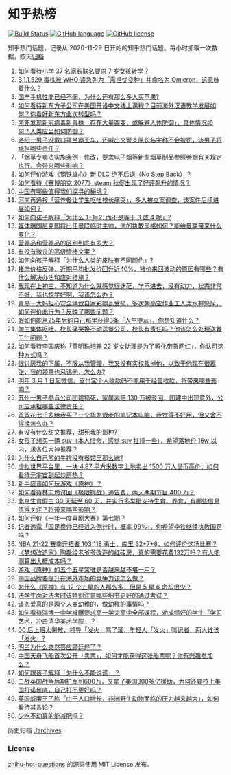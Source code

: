# 知乎热榜
[![Build Status](https://github.com/ToWeLong/zhihu-hot-questions/workflows/CI/badge.svg)](https://github.com/ToWeLong/zhihu-hot-questions/actions)
[![GitHub language](https://img.shields.io/badge/language-golang-orange.svg)](https://golang.org/)
[![GitHub license](https://img.shields.io/github/license/ToWeLong/zhihu-hot-questions)](https://github.com/ToWeLong/zhihu-hot-questions/blob/main/LICENSE)

知乎热门话题，记录从 2020-11-29 日开始的知乎热门话题。每小时抓取一次数据，按天[归档](./archives)

<!-- BEGIN -->

1. [如何看待小学 37 名家长联名要求 7 岁女孩转学？](https://www.zhihu.com/question/492632606)
1. [B.1.1.529 毒株被 WHO 紧急列为「需担忧变种」并命名为 Omicron，这意味着什么？](https://www.zhihu.com/question/501882515)
1. [国产手机性能已经不弱，为什么还有那么多人买苹果?](https://www.zhihu.com/question/501174180)
1. [如何看待新东方子公司在美国开设中文线上课程？目前海外汉语教学发展如何？你看好新东方此次转型吗？](https://www.zhihu.com/question/501552378)
1. [南非发现新冠病毒新毒株「存在大量突变，或躲避人体防御」，具体情况如何？人类应当如何防御？](https://www.zhihu.com/question/501601977)
1. [洛阳一男子没戴口罩坐霸王车，还喊出交警支队长名字称不会被罚，该男子将承担哪些责任？](https://www.zhihu.com/question/501905515)
1. [「烟草专卖法实施条例」修改，要求电子烟等新型烟草制品参照卷烟有关规定执行，会带来哪些影响？](https://www.zhihu.com/question/501840684)
1. [如何评价游戏《钢铁雄心》新 DLC 绝不后退（No Step Back）？](https://www.zhihu.com/question/501129988)
1. [如何看待《赛博朋克 2077》steam 秋促出现了好评飙升的情况？](https://www.zhihu.com/question/501747460)
1. [中国有哪些值得我们探寻的秘境？](https://www.zhihu.com/question/501893572)
1. [河南再通报「营养餐让学生呕吐校长痛哭」，多人被立案调查，该案件后续进展如何？](https://www.zhihu.com/question/501897874)
1. [如何向孩子解释「为什么 1+1=2, 而不是等于 3 或 4 呢」?](https://www.zhihu.com/question/500256388)
1. [媒体曝朗尼克即将出任曼联临时主帅，他的执教风格如何？能给曼联带来什么变化？](https://www.zhihu.com/question/501650081)
1. [营养品和营养品的区别到底有多大？](https://www.zhihu.com/question/488742630)
1. [有没有微丧的高级情绪文案？](https://www.zhihu.com/question/492520289)
1. [如何向孩子解释「为什么人类的皮肤有不同颜色」?](https://www.zhihu.com/question/498110377)
1. [猪肉价格反弹，近期平均批发价回升近40%，猪价来回波动的原因有哪些？有什么解决办法和应对措施？](https://www.zhihu.com/question/501731581)
1. [我现在上初三，不知道为什么就感觉很迷茫，学不进去，没有动力，状态非常不好，我也想学好啊，我该怎么办？](https://www.zhihu.com/question/501888941)
1. [青岛一大妈担心安全绳致自家彩钢瓦受损，多次朝高空作业工人泼水并怒斥，如何评价此行为？反映了哪些问题？](https://www.zhihu.com/question/501694440)
1. [假如你能从25年后的自己那里获得3条「人生提示」，你想知道什么？](https://www.zhihu.com/question/501689682)
1. [学生集体呕吐，校长痛哭换不动送餐公司，校长有责任吗？他该怎么处理送餐卫生问题？](https://www.zhihu.com/question/501638034)
1. [如何看待李国庆称「董明珠培养 22 岁女助理是为了孵化带货网红」，你认可这种方式吗？](https://www.zhihu.com/question/501336972)
1. [很讨厌我的下属，不服从我管理，我又没有实权裁掉他，以致于他现在很嚣张，我的领导也忌讳他，怎么办?](https://www.zhihu.com/question/35344560)
1. [明年 3 月 1 日起微信、支付宝个人收款码不能用于经营收款，将带来哪些影响？](https://www.zhihu.com/question/501704753)
1. [苏州一男子参与公司团建猝死，家属索赔 130 万被驳回，团建中出现意外，公司应承担哪些法律责任？](https://www.zhihu.com/question/501236541)
1. [爸爸花七千多给我买了一个华为很老的笔记本电脑，我觉得不好用，但又舍不得换怎么办？](https://www.zhihu.com/question/415707444)
1. [有没有什么甜文推荐，甜死我的那种?](https://www.zhihu.com/question/471376074)
1. [女孩子想买一辆 suv（本人惜命，感觉 suv 扛撞一些），希望落地价 16w 以内，求各位大神推荐？](https://www.zhihu.com/question/484251020)
1. [为什么自己煎的牛排没有餐馆里那么嫩?](https://www.zhihu.com/question/28343823)
1. [虚拟世界平台里，一块 4.87 平方米数字土地卖出 1500 万人民币高价，如何看待元宇宙刮起炒房热？](https://www.zhihu.com/question/501503416)
1. [新手应该如何玩游戏《原神》？](https://www.zhihu.com/question/498593193)
1. [如何看待林志玲讨回《极限挑战》通告费，两天两期节目 400 万？](https://www.zhihu.com/question/501356854)
1. [北京生育假由 30 天延至 60 天，并实行多举措支持生育、养育，有哪些信息值得关注？将带来哪些影响？](https://www.zhihu.com/question/501755939)
1. [如何评价《一年一度喜剧大赛》第七期？](https://www.zhihu.com/question/501837547)
1. [记者透露「国足换帅已经进入倒计时，概率 99%」，你希望李铁继续执教国足吗？](https://www.zhihu.com/question/501938596)
1. [NBA 21-22 赛季开拓者 103:118 勇士，库里 32+7+8，如何评价这场比赛？](https://www.zhihu.com/question/501924047)
1. [《梦想改造家》陶磊给老爷爷改造的红砖房，真的需要花费132万吗？有人能测算出大概成本吗？](https://www.zhihu.com/question/500947998)
1. [游戏《原神》的五个五星常驻是否越来越不堪一用？](https://www.zhihu.com/question/487040414)
1. [中国品牌要提升在海外市场的竞争力该怎么做？](https://www.zhihu.com/question/501602500)
1. [为什么《原神》有 12 个五星的人那么多，但是 5 星 6 命却很少？](https://www.zhihu.com/question/500415945)
1. [法学生面对法考时该特别注意哪些细节更好的通过考试？](https://www.zhihu.com/question/501721559)
1. [谈恋爱真的是两个人变幼稚的，做幼稚的事情吗？](https://www.zhihu.com/question/264295571)
1. [如何看待淄博一中学被曝要求高一学完高中全部课程，劝成绩好的学生「学习艺术，冲击清华美术学院」？](https://www.zhihu.com/question/501520341)
1. [00 后上班太懒散，领导「发火」骂了滚，年轻人「发火」叫记者，两人谁该「发火」?](https://www.zhihu.com/question/489482590)
1. [明兰为什么突然答应顾廷烨了？](https://www.zhihu.com/question/309582482)
1. [中国天舟飞船首次公开「卖票」，如何才能获得这张船票呢？你有兴趣参加么？](https://www.zhihu.com/question/501572652)
1. [如何跟孩子解释「为什么不能说谎」？](https://www.zhihu.com/question/487505792)
1. [二战英国战争后期扩军到600万，又拿了美国300多亿援助，为何还要拉上美国打诺曼底，自己打不更好吗？](https://www.zhihu.com/question/466111022)
1. [英国威廉王子称「由于人口增长，非洲野生动物面临的压力越来越大」，如何看待其言论？](https://www.zhihu.com/question/501356246)
1. [少吃不动真的能减肥吗？](https://www.zhihu.com/question/495234695)

<!-- END -->

历史归档 [./archives](./archives)


### License
[zhihu-hot-questions](https://github.com/towelong/zhihu-hot-questions) 的源码使用 MIT License 发布。